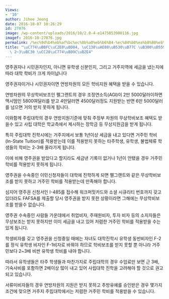 ```yaml
---
Views:
- '10'
author: Jihee Jeong
date: 2016-10-07 10:26:29
id: 27076
image: /wp-content/uploads/2016/10/2.0-4-e1475853980116.jpg
imagef: 2016-10-27076.jpg
permalink: /%ec%9d%b4%eb%af%bc%ec%8b%a0%eb%b6%84-%ec%84%b8%ea%b8%88%eb%94%b0%eb%9d%bc-%eb%8c%80%ed%95%99%ed%95%99%eb%b9%84-23%eb%b0%b0-%ec%b0%a8%ec%9d%b4%eb%82%9c%eb%8b%a4/
title: "\uC774\uBBFC\uC2E0\uBD84, \uC138\uAE08\uB530\uB77C \uB300\uD559\uD559\uBE44\
  \ 2~3\uBC30 \uCC28\uC774\uB09C\uB2E4"
---
```


영주권자나 시민권자인지, 아니면 유학생 신분인지, 그리고 거주지역에 세금을 냈는지에 따라 대학 학비가 크게 차이납니다

영주권자이거나 시민권자이면 연방차원의 모든 학비지원 혜택을 받을 수 있습니다. 

연방차원의 무상학비보조인 펠그랜트의 경우 조정연소득(AGI)이 2만 5000달러이하면 맥시멈인 5800여달러를 받고 4만달러면 4500달러정도 지원받는 반면 6만 5000달러를 넘으면 거의 받지 못하게 됩니다.

이와함께 주립대학의 경우 연방지원기준에 맞춰 주정부 차원의 무상학비보조 혜택도 받을수 있고 사립 대학은 학교측에서 제시하는 장학금 등 무상지원금을 받게 됩니다.

특히 주립대학 진학시에는 거주지에서 보통 1년이상 세금을 내고 있다면 거주민 학비(In-State Tuition)를 적용받는데 이를 적용받지 못하는 타주학생, 유학생, 불법체류 학생들의 학비는 2-3배 올라가게 됩니다.

이에 비해 영주권을 받았다고 할지라도 세금낸 기록이 없거나 1년이 안됐을 경우 거주민 학비를 적용받지 못하게 됩니다. 

영주권을 수속중인 이민신청자들이 대학에 진학하게 되면 펠그랜트와 같은 무상학비보조를 받지 못하고 거주민 학비를 적용받는데 만족해야 합니다. 

심지어 영주권 신청서인 I-485를 접수해 워크퍼밋카드와 소셜 시큐리티 번호까지 갖고 있더라도 FAFSA를 제출할 당시 영주권을 받지 못한 상황이라면 그해에는 무상학비보조를 받을수 없습니다. 

영주권 수속중인 사람들 가운데에서 취업비자, 주재원비자, 투자 비자 등의 소지자들은 무상보조는 받지 못하지만 이미 세금을 내고 있어 저렴한 거주민 학비를 적용받을 수는 있게 됩니다.

학생비자를 갖고 영주권을 신청중일 때에는 자녀도 대학진학시 유학생 동반비자인 F-2를 정식 유학생 비자인 F-1비자로 바꿔야 하므로 학비보조를 받지 못할 뿐 아니라 거주민보다 2~3배 비싼 유학생 학비를 내야 합니다. 

따라서 유학생들은 타주 학생들과 마찬가지로 주립대학의 경우 수업료만 보면 근 3배, 기숙사비를 포함하면 2배이상 많이 내고 있어 사립대학 진학을 고려해야 할 것으로 권고되고 있습니다.

서류미비자들의 경우 연방차원의 지원은 받지 못하고 추방유예를 승인받은 경우 몇가지 조건에 맞으면 거주지 주립대학에서는 저렴한 거주민 학비를 적용받을 수 있습니다.